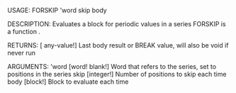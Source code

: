 USAGE:
     FORSKIP 'word skip body 

DESCRIPTION:
     Evaluates a block for periodic values in a series
     FORSKIP is a function .

RETURNS: [<opt> any-value!]
    Last body result or BREAK value, will also be void if never run

ARGUMENTS:
    'word [word! blank!]
        Word that refers to the series, set to positions in the series
    skip [integer!]
        Number of positions to skip each time
    body [block!]
        Block to evaluate each time
